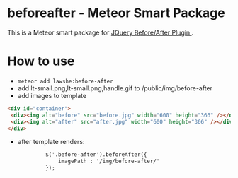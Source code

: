 # beforeafter - Meteor Smart Package
This is a Meteor smart package for [JQuery Before/After Plugin ](http://www.catchmyfame.com/catchmyfame-jquery-plugins/jquery-beforeafter-plugin/).

# How to use
- `meteor add lawshe:before-after`
- add lt-small.png,lt-small.png,handle.gif to /public/img/before-after 
- add images to template
```html
<div id="container">
 <div><img alt="before" src="before.jpg" width="600" height="366" /></div>
 <div><img alt="after" src="after.jpg" width="600" height="366" /></div>
</div>
```
- after template renders:
```html
			$('.before-after').beforeAfter({
				imagePath : '/img/before-after/'
			}); 
```